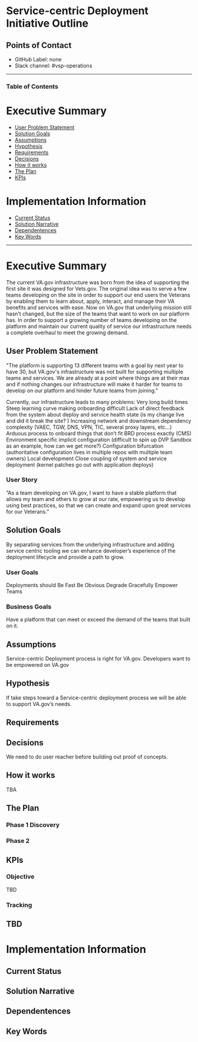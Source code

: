 # Service-centric Deployment Initiative Outline

## Points of Contact
- GitHub Label: none
- Slack channel: #vsp-operations

 
---

### Table of Contents

# Executive Summary 
- [User Problem Statement](#user-problem-statement)
- [Solution Goals](#solution-goals)
- [Assumptions](#assumptions)
- [Hypothesis](#hypothesis)
- [Requirements](#requirements)
- [Decisions](#decisions)
- [How it works](#how-it-works)
- [The Plan](#the-plan)
- [KPIs](#kpis)

# Implementation Information
- [Current Status](#current-status)
- [Solution Narrative](#solution-narrative)
- [Dependentences](#dependentences)
- [Key Words](#key-words)


---
# Executive Summary
The current VA.gov infrastructure was born from the idea of supporting the first site it was designed for Vets.gov. The original idea was to serve a few teams developing on the site in order to support our end users the Veterans by enabling them to learn about, apply, interact, and manage their VA benefits and services with ease. Now on VA.gov that underlying mission still hasn’t changed, but the size of the teams that want to work on our platform has. In order to support a growing number of teams developing on the platform and maintain our current quality of service our infrastructure needs a complete overhaul to meet the growing demand.

## User Problem Statement
"The platform is supporting 13 different teams with a goal by next year to have 30, but VA.gov's infrastructure was not built for supporting multiple teams and services. We are already at a point where things are at their max and if nothing changes our infrastructure will make it harder for teams to develop on our platform and hinder future teams from joining."

Currently, our infrastructure leads to many problems:
Very long build times
Steep learning curve making onboarding difficult
Lack of direct feedback from the system about deploy and service health state (is my change live and did it break the site? )
Increasing network and downstream dependency complexity (VAEC, TGW, DNS, VPN, TIC, several proxy layers, etc…)
Arduous process to onboard things that don’t fit BRD process exactly (CMS)
Environment specific implicit configuration (difficult to spin up DVP Sandbox as an example, how can we get more?)
Configuration bifurcation (authoritative configuration lives in multiple repos with multiple team owners)
Local development
Close coupling of system and service deployment (kernel patches go out with application deploys)

### User Story
“As a team developing on VA.gov, I want to have a stable platform that allows my team and others to grow at our rate, empowering us to develop using best practices, so that we can create and expand upon great services for our Veterans.” 

## Solution Goals
By separating services from the underlying infrastructure and adding service centric tooling we can enhance developer’s experience of the deployment lifecycle and provide a path to grow.

### User Goals
Deployments should
Be Fast
Be Obvious
Degrade Gracefully
Empower Teams

### Business Goals
Have a platform that can meet or exceed the demand of the teams that built on it. 

## Assumptions
Service-centric Deployment process is right for VA.gov. 
Developers want to be empowered on VA.gov
  
## Hypothesis
If take steps toward a Service-centric deployment process we will be able to support VA.gov’s needs.

## Requirements  


## Decisions
We need to do user reacher before building out proof of concepts. 

## How it works
TBA


## The Plan

### Phase 1 Discovery 


### Phase 2 


## KPIs

### Objective
TBD
### Tracking
TBD
---

# Implementation Information

## Current Status

## Solution Narrative


## Dependentences


## Key Words





